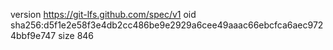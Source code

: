version https://git-lfs.github.com/spec/v1
oid sha256:d5f1e2e58f3e4db2cc486be9e2929a6cee49aaac66ebcfca6aec9724bbf9e747
size 846
